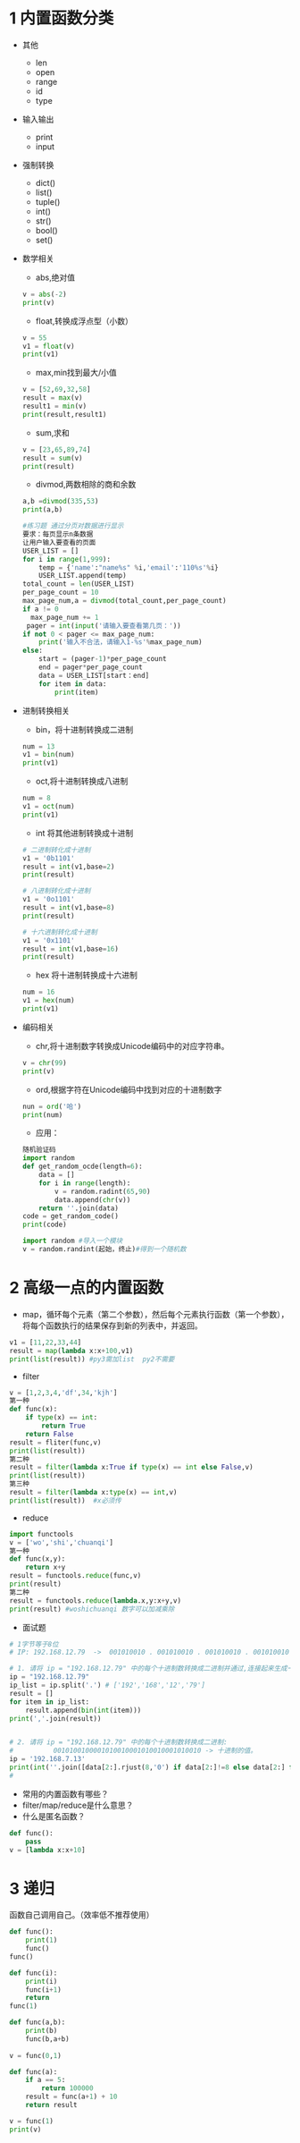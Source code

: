 
# 1 内置函数分类

- 其他

  - len
  - open
  - range
  - id
  - type

- 输入输出

  - print
  - input

- 强制转换

  - dict()
  - list()
  - tuple()
  - int()
  - str()
  - bool()
  - set()

- 数学相关

  - abs,绝对值

  ```python
  v = abs(-2)
  print(v)
  ```

  - float,转换成浮点型（小数）

  ```python
  v = 55
  v1 = float(v)
  print(v1)
  ```

  - max,min找到最大/小值

  ```python
  v = [52,69,32,58]
  result = max(v)
  result1 = min(v)
  print(result,result1)
  ```

  - sum,求和

  ```python
  v = [23,65,89,74]
  result = sum(v)
  print(result)
  ```

  - divmod,两数相除的商和余数

  ```python
  a,b =divmod(335,53)
  print(a,b)
  ```

  ```python
  #练习题 通过分页对数据进行显示
  要求：每页显示n条数据
  让用户输入要查看的页面
  USER_LIST = []
  for i in range(1,999):
      temp = {'name':"name%s" %i,'email':'110%s'%i}
      USER_LIST.append(temp)
  total_count = len(USER_LIST)
  per_page_count = 10
  max_page_num,a = divmod(total_count,per_page_count)
  if a != 0
  	max_page_num += 1
   pager = int(input('请输入要查看第几页：'))
  if not 0 < pager <= max_page_num:
      print('输入不合法，请输入1-%s'%max_page_num)
  else:
      start = (pager-1)*per_page_count
      end = pager*per_page_count
      data = USER_LIST[start：end]
      for item in data:
          print(item)
  ```

- 进制转换相关

  - bin，将十进制转换成二进制

  ```python
  num = 13
  v1 = bin(num)
  print(v1)
  ```

  - oct,将十进制转换成八进制

  ```python
  num = 8
  v1 = oct(num)
  print(v1)
  ```

  - int 将其他进制转换成十进制

  ```python
  # 二进制转化成十进制
  v1 = '0b1101'
  result = int(v1,base=2)
  print(result)
  
  # 八进制转化成十进制
  v1 = '0o1101'
  result = int(v1,base=8)
  print(result)
  
  # 十六进制转化成十进制
  v1 = '0x1101'
  result = int(v1,base=16)
  print(result)
  ```

  - hex 将十进制转换成十六进制

  ```python
  num = 16
  v1 = hex(num)
  print(v1)
  ```

- 编码相关

  - chr,将十进制数字转换成Unicode编码中的对应字符串。

  ```python
  v = chr(99)
  print(v)
  ```

  - ord,根据字符在Unicode编码中找到对应的十进制数字

  ```python
  nun = ord('哈')
  print(num)
  ```

  - 应用：

  ```python
  随机验证码
  import random
  def get_random_ocde(length=6):
      data = []
      for i in range(length):
          v = random.radint(65,90)
          data.append(chr(v))
      return ''.join(data)
  code = get_random_code()
  print(code)
  ```

  ```python
  import random #导入一个模块
  v = random.randint(起始，终止)#得到一个随机数
  ```

# 2 高级一点的内置函数

- map，循环每个元素（第二个参数），然后每个元素执行函数（第一个参数），将每个函数执行的结果保存到新的列表中，并返回。

```python
v1 = [11,22,33,44]
result = map(lambda x:x+100,v1)
print(list(result)) #py3需加list  py2不需要
```

- filter

```python
v = [1,2,3,4,'df',34,'kjh']
第一种
def func(x):
    if type(x) == int:
        return True
    return False
result = fliter(func,v)
print(list(result))
第二种
result = filter(lambda x:True if type(x) == int else False,v)
print(list(result))
第三种
result = filter(lambda x:type(x) == int,v)
print(list(result))  #x必须传

```

- reduce

```python
import functools
v = ['wo','shi','chuanqi']
第一种
def func(x,y):
    return x+y
result = functools.reduce(func,v)
print(result)
第二种
result = functools.reduce(lambda.x,y:x+y,v)
print(result) #woshichuanqi 数字可以加减乘除
```



- 面试题

```python
# 1字节等于8位
# IP: 192.168.12.79  ->  001010010 . 001010010 . 001010010 . 001010010

# 1. 请将 ip = "192.168.12.79" 中的每个十进制数转换成二进制并通过,连接起来生成一个新的字符串。
ip = "192.168.12.79"
ip_list = ip.split('.') # ['192','168','12','79']
result = []
for item in ip_list:
    result.append(bin(int(item)))
print(','.join(result))


# 2. 请将 ip = "192.168.12.79" 中的每个十进制数转换成二进制: 
#          0010100100001010010001010010001010010 -> 十进制的值。
ip = '192.168.7.13'
print(int(''.join([data[2:].rjust(8,'0') if data[2:]!=8 else data[2:] for data in [bin(int(item)) for item in ip.split('.')]]),base=2))
#
```

- 常用的内置函数有哪些？
- filter/map/reduce是什么意思？
- 什么是匿名函数？

```python
def func():
    pass
v = [lambda x:x+10]
```

# 3 递归

函数自己调用自己。（效率低不推荐使用）

```python
def func():
    print(1)
    func()
func()
```

```python
def func(i):
    print(i)
    func(i+1)
    return
func(1)
```

```python
def func(a,b):
    print(b)
    func(b,a+b)
    
v = func(0,1)
```

```python
def func(a):
    if a == 5:
        return 100000
    result = func(a+1) + 10
    return result

v = func(1)
print(v)
```



